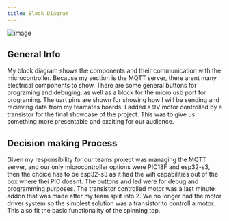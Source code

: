 ```yaml
---
title: Block Diagram
---
```


![image](https://github.com/user-attachments/assets/3fb776ed-d963-4da6-bceb-58b18d3f9e56)

## General Info
My block diagram shows the components and their communication with the microcontroller. Because my section is the MQTT server, there arent many electrical components to show. There are some general buttons for programing and debuging, as well as a block for the micro usb port for programing. The uart pins are shown for showing how I will be sending and recieving data from my teamates boards. I added a 9V motor controlled by a transistor for the final showcase of the project. This was to give us something more presentable and exciting for our audience.

## Decision making Process
Given my responsibility for our teams project was managing the MQTT server, and our only microcontroller options were PIC18F and esp32-s3, then the choice has to be esp32-s3 as it had the wifi capabilities out of the box where thei PIC doesnt. The buttons and led were for debug and programming purposes. The transistor controlled motor was a last minute addon that was made after my team split into 2. We no longer had the motor driver system so the simplest solution was a transistor to controll a motor. This also fit the basic functionality of the spinning top.
